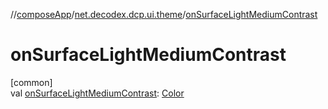 //[composeApp](../../index.md)/[net.decodex.dcp.ui.theme](index.md)/[onSurfaceLightMediumContrast](on-surface-light-medium-contrast.md)

# onSurfaceLightMediumContrast

[common]\
val [onSurfaceLightMediumContrast](on-surface-light-medium-contrast.md): [Color](https://developer.android.com/reference/kotlin/androidx/compose/ui/graphics/Color.html)

